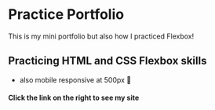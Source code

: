 # Practice Portfolio
This is my mini portfolio but also how I practiced Flexbox!

## Practicing HTML and CSS Flexbox skills 
- also mobile responsive at 500px 📲

#### Click the link on the right to see my site 
